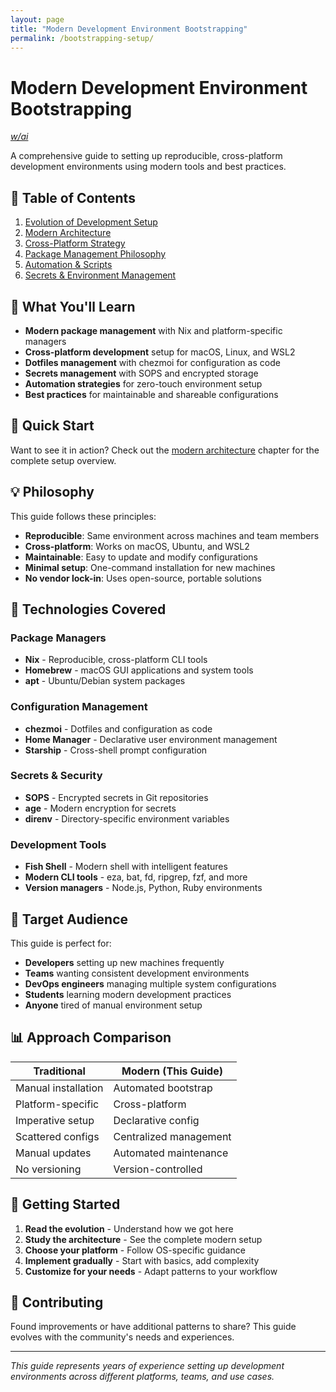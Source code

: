 ```yaml
---
layout: page
title: "Modern Development Environment Bootstrapping"
permalink: /bootstrapping-setup/
---
```


# Modern Development Environment Bootstrapping

*[w/ai](./ai/README.md)*

A comprehensive guide to setting up reproducible, cross-platform development environments using modern tools and best practices.

## 📖 Table of Contents

1. [Evolution of Development Setup](./1-evolution-of-setup.md)
2. [Modern Architecture](./2-modern-architecture.md)
3. [Cross-Platform Strategy](./3-cross-platform-strategy.md)
4. [Package Management Philosophy](./4-package-management.md)
5. [Automation & Scripts](./5-automation-scripts.md)
6. [Secrets & Environment Management](./6-secrets-environment.md)

## 🎯 What You'll Learn

- **Modern package management** with Nix and platform-specific managers
- **Cross-platform development** setup for macOS, Linux, and WSL2
- **Dotfiles management** with chezmoi for configuration as code
- **Secrets management** with SOPS and encrypted storage
- **Automation strategies** for zero-touch environment setup
- **Best practices** for maintainable and shareable configurations

## 🚀 Quick Start

Want to see it in action? Check out the [modern architecture](./2-modern-architecture.md) chapter for the complete setup overview.

## 💡 Philosophy

This guide follows these principles:

- **Reproducible**: Same environment across machines and team members
- **Cross-platform**: Works on macOS, Ubuntu, and WSL2
- **Maintainable**: Easy to update and modify configurations
- **Minimal setup**: One-command installation for new machines
- **No vendor lock-in**: Uses open-source, portable solutions

## 🔧 Technologies Covered

### Package Managers
- **Nix** - Reproducible, cross-platform CLI tools
- **Homebrew** - macOS GUI applications and system tools
- **apt** - Ubuntu/Debian system packages

### Configuration Management
- **chezmoi** - Dotfiles and configuration as code
- **Home Manager** - Declarative user environment management
- **Starship** - Cross-shell prompt configuration

### Secrets & Security
- **SOPS** - Encrypted secrets in Git repositories
- **age** - Modern encryption for secrets
- **direnv** - Directory-specific environment variables

### Development Tools
- **Fish Shell** - Modern shell with intelligent features
- **Modern CLI tools** - eza, bat, fd, ripgrep, fzf, and more
- **Version managers** - Node.js, Python, Ruby environments

## 🎯 Target Audience

This guide is perfect for:

- **Developers** setting up new machines frequently
- **Teams** wanting consistent development environments
- **DevOps engineers** managing multiple system configurations
- **Students** learning modern development practices
- **Anyone** tired of manual environment setup

## 📊 Approach Comparison

| Traditional | Modern (This Guide) |
|-------------|-------------------|
| Manual installation | Automated bootstrap |
| Platform-specific | Cross-platform |
| Imperative setup | Declarative config |
| Scattered configs | Centralized management |
| Manual updates | Automated maintenance |
| No versioning | Version-controlled |

## 🏁 Getting Started

1. **Read the evolution** - Understand how we got here
2. **Study the architecture** - See the complete modern setup
3. **Choose your platform** - Follow OS-specific guidance
4. **Implement gradually** - Start with basics, add complexity
5. **Customize for your needs** - Adapt patterns to your workflow

## 🤝 Contributing

Found improvements or have additional patterns to share? This guide evolves with the community's needs and experiences.

---

*This guide represents years of experience setting up development environments across different platforms, teams, and use cases.* 